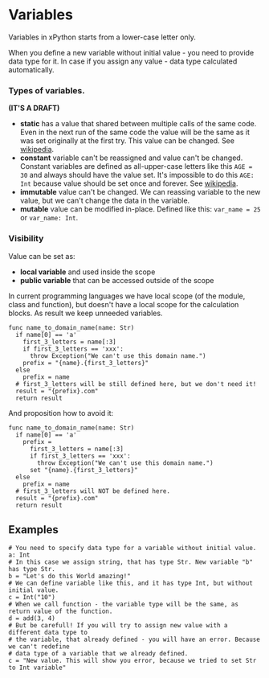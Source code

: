 # Variables

Variables in xPython starts from a lower-case letter only.

When you define a new variable without initial value - you need to provide data type for it.
In case if you assign any value - data type calculated automatically.

### Types of variables.

**(IT'S A DRAFT)**

* **static** has a value that shared between multiple calls of the same code. Even in the next run of the same code the value will be the same as it was set originally at the first try. This value can be changed. See [wikipedia](https://en.wikipedia.org/wiki/Static_variable).
* **constant** variable can't be reassigned and value can't be changed. Constant variables are defined as all-upper-case letters like this `AGE = 30` and always should have the value set. It's impossible to do this `AGE: Int` because value should be set once and forever. See [wikipedia](https://en.wikipedia.org/wiki/Constant_(computer_programming)).
* **immutable** value can't be changed. We can reassing variable to the new value, but we can't change the data in the variable.
* **mutable** value can be modified in-place. Defined like this: `var_name = 25` or `var_name: Int`.

### Visibility

Value can be set as:
* **local variable** and used inside the scope
* **public variable** that can be accessed outside of the scope

In current programming languages we have local scope (of the module, class and function), but doesn't have a local scope for the calculation blocks. As result we keep unneeded variables.

```
func name_to_domain_name(name: Str)
  if name[0] == 'a'
    first_3_letters = name[:3]
    if first_3_letters == 'xxx':
      throw Exception("We can't use this domain name.")
    prefix = "{name}.{first_3_letters}"
  else
    prefix = name
  # first_3_letters will be still defined here, but we don't need it!
  result = "{prefix}.com"
  return result
```

And proposition how to avoid it:
```
func name_to_domain_name(name: Str)
  if name[0] == 'a'
    prefix =
      first_3_letters = name[:3]
      if first_3_letters == 'xxx':
        throw Exception("We can't use this domain name.")
      set "{name}.{first_3_letters}"
  else
    prefix = name
  # first_3_letters will NOT be defined here.
  result = "{prefix}.com"
  return result
```

## Examples

```
# You need to specify data type for a variable without initial value.
a: Int
# In this case we assign string, that has type Str. New variable "b" has type Str.
b = "Let's do this World amazing!"
# We can define variable like this, and it has type Int, but without initial value.
c = Int("10")
# When we call function - the variable type will be the same, as return value of the function.
d = add(3, 4)
# But be carefull! If you will try to assign new value with a different data type to
# the variable, that already defined - you will have an error. Because we can't redefine
# data type of a variable that we already defined.
c = "New value. This will show you error, because we tried to set Str to Int variable"
```
